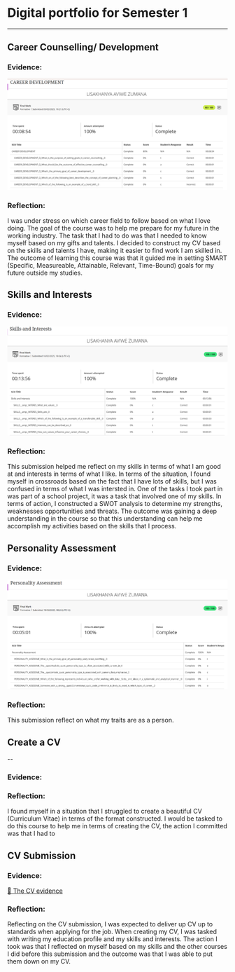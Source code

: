 # Digital portfolio for Semester 1
------
## Career Counselling/ Development
### Evidence:
![Proof](https://raw.githubusercontent.com/lisazumana03/prp372s-semester1-digitalportfolio/main/screenshots/CareersDevelopmentProof.png)

### Reflection:
I was under stress on which career field to follow based on what I love doing. The goal of the course was to help me prepare for my future in the working industry. The task that I had to do was that I needed to know myself based on my gifts and talents. I decided to construct my CV based on the skills and talents I have, making it easier to find work I am skilled in. The outcome of learning this course was that it guided me in setting SMART (Specific, Measureable, Attainable, Relevant, Time-Bound) goals for my future outside my studies.
## Skills and Interests
### Evidence:
![Proof](https://raw.githubusercontent.com/lisazumana03/prp372s-semester1-digitalportfolio/main/screenshots/SkillsAndInterestsProof.png)
### Reflection:
This submission helped me reflect on my skills in terms of what I am good at and interests in terms of what I like. In terms of the situation, I found myself in crossroads based on the fact that I have lots of skills, but I was confused in terms of what I was intersted in. One of the tasks I took part in was part of a school project, it was a task that involved one of my skills. In terms of action, I constructed a SWOT analysis to determine my strengths, weaknesses opportunities and threats. The outcome was gaining a deep understanding in the course so that this understanding can help me accomplish my activities based on the skills that I process.
## Personality Assessment
### Evidence:
![Proof](https://raw.githubusercontent.com/lisazumana03/prp372s-semester1-digitalportfolio/main/screenshots/PersonalityAssessmentProof.png)
### Reflection: 
This submission reflect on what my traits are as a person.
## Create a CV
--
### Evidence:
### Reflection:
I found myself in a situation that I struggled to create a beautiful CV (Curriculum Vitae) in terms of the format constructed. I would be tasked to do this course to help me in terms of creating the CV, the action I committed was that I had to 
## CV Submission
### Evidence:
[📄 The CV evidence](docs/LisaZumanaCV.pdf)

### Reflection: 
Reflecting on the CV submission, I was expected to deliver up CV up to standards when applying for the job. When creating my CV, I was tasked with writing my education profile and my skills and interests. The action I took was that I reflected on myself based on my skills and the other courses I did before this submission and the outcome was that I was able to put them down on my CV.
